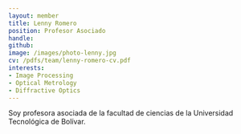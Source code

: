 ```yaml
---
layout: member
title: Lenny Romero
position: Profesor Asociado
handle: 
github: 
image: /images/photo-lenny.jpg
cv: /pdfs/team/lenny-romero-cv.pdf
interests:
- Image Processing
- Optical Metrology
- Diffractive Optics
---
```


Soy profesora asociada de la facultad de ciencias de la Universidad Tecnológica de Bolívar.
